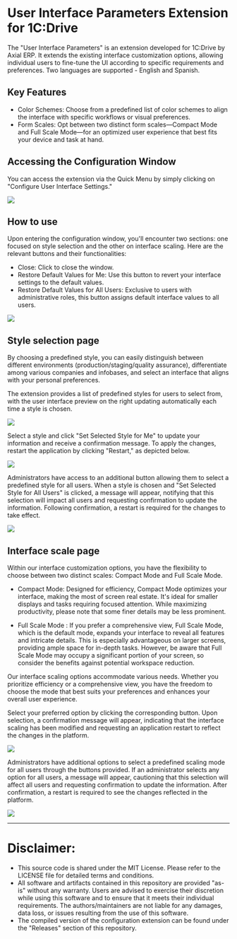 # User Interface Parameters Extension for 1C:Drive

The "User Interface Parameters" is an extension developed for 1C:Drive by Axial ERP. It extends the existing interface customization options, allowing individual users to fine-tune the UI according to specific requirements and preferences.
Two languages are supported - English and Spanish.

## Key Features

*   Color Schemes: Choose from a predefined list of color schemes to align the interface with specific workflows or visual preferences.
*   Form Scales: Opt between two distinct form scales—Compact Mode and Full Scale Mode—for an optimized user experience that best fits your device and task at hand.

## Accessing the Configuration Window

You can access the extension via the Quick Menu by simply clicking on "Configure User Interface Settings."

![](images/image8.png)

## How to use

Upon entering the configuration window, you'll encounter two sections: one focused on style selection and the other on interface scaling. Here are the relevant buttons and their functionalities:

*   Close: Click to close the window.
*   Restore Default Values for Me: Use this button to revert your interface settings to the default values.
*   Restore Default Values for All Users: Exclusive to users with administrative roles, this button assigns default interface values to all users.

![](images/image7.png)

## Style selection page

By choosing a predefined style, you can easily distinguish between different environments (production/staging/quality assurance), differentiate among various companies and infobases, and select an interface that aligns with your personal preferences.

The extension provides a list of predefined styles for users to select from, with the user interface preview on the right updating automatically each time a style is chosen.

![](images/image6.png)

Select a style and click "Set Selected Style for Me" to update your information and receive a confirmation message. To apply the changes, restart the application by clicking "Restart," as depicted below.

![](images/image4.png)

Administrators have access to an additional button allowing them to select a predefined style for all users. When a style is chosen and "Set Selected Style for All Users" is clicked, a message will appear, notifying that this selection will impact all users and requesting confirmation to update the information. Following confirmation, a restart is required for the changes to take effect.

![](images/image5.png)

## Interface scale page

Within our interface customization options, you have the flexibility to choose between two distinct scales: Compact Mode and Full Scale Mode.

*   Compact Mode: Designed for efficiency, Compact Mode optimizes your interface, making the most of screen real estate. It's ideal for smaller displays and tasks requiring focused attention. While maximizing productivity, please note that some finer details may be less prominent.

*   Full Scale Mode : If you prefer a comprehensive view, Full Scale Mode, which is the default mode, expands your interface to reveal all features and intricate details. This is especially advantageous on larger screens, providing ample space for in-depth tasks. However, be aware that Full Scale Mode may occupy a significant portion of your screen, so consider the benefits against potential workspace reduction.

Our interface scaling options accommodate various needs. Whether you prioritize efficiency or a comprehensive view, you have the freedom to choose the mode that best suits your preferences and enhances your overall user experience.

Select your preferred option by clicking the corresponding button. Upon selection, a confirmation message will appear, indicating that the interface scaling has been modified and requesting an application restart to reflect the changes in the platform.

![](images/image3.png)

Administrators have additional options to select a predefined scaling mode for all users through the buttons provided. If an administrator selects any option for all users, a message will appear, cautioning that this selection will affect all users and requesting confirmation to update the information. After confirmation, a restart is required to see the changes reflected in the platform.

![](images/image1.png)

----------------------------------------------------------------------
# Disclaimer:
* This source code is shared under the MIT License. Please refer to the LICENSE file for detailed terms and conditions.
* All software and artifacts contained in this repository are provided "as-is" without any warranty. Users are advised to exercise their discretion while using this software and to ensure that it meets their individual requirements. The authors/maintainers are not liable for any damages, data loss, or issues resulting from the use of this software.
* The compiled version of the configuration extension can be found under the "Releases" section of this repository.
